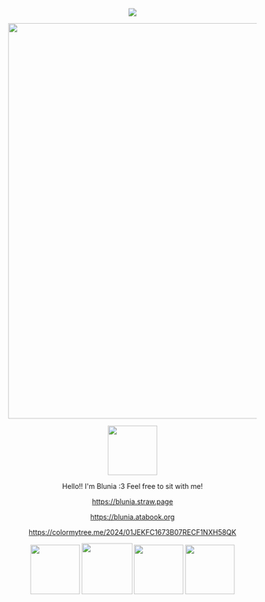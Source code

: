 <div align="center">
 ㅤ<p>  <img src="https://komarev.com/ghpvc/?username=Kretynka&label=views&color=6a825a"> <p/>
 <img width="800" src="https://files.catbox.moe/oljwfm.png">




 <div align="center">
 <img width="100" src="https://files.catbox.moe/cfecq9.png">
 </p>


Hello!! I'm Blunia :3 Feel free to sit with me!


 https://blunia.straw.page
 
 https://blunia.atabook.org

 https://colormytree.me/2024/01JEKFC1673B07RECF1NXH58QK



 <img width="100" src="https://files.catbox.moe/c434w6.gif"> <img width="103" src="https://files.catbox.moe/m55u12.gif"> <img width="100" src="https://files.catbox.moe/hbuosu.gif"> <img width="100" src="https://files.catbox.moe/9zubor.gif">
</div>
